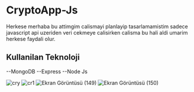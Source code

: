 # CryptoApp-Js
Herkese merhaba bu attimgim calismayi planlayip tasarlamamistim sadece javascript api uzeriden veri cekmeye calisirken calisma bu hali aldi umarim herkese faydali olur.

<h2>Kullanilan Teknoloji</h2>
--MongoDB
--Express
--Node Js


![cry](https://github.com/ACanERL/CryptoApp-Js/assets/71428865/178aed8f-6d62-41eb-9fa7-17af82afbd72)
![cr1](https://github.com/ACanERL/CryptoApp-Js/assets/71428865/c3ba10b1-f00f-47ef-b9f9-3e185d7f3dc5)
![Ekran Görüntüsü (149)](https://github.com/ACanERL/CryptoApp-Js/assets/71428865/f9dacaa1-02bb-4a97-932d-2f974d87151a)
![Ekran Görüntüsü (150)](https://github.com/ACanERL/CryptoApp-Js/assets/71428865/cbbab995-f4c3-447b-9a96-c3655fbebee3)
